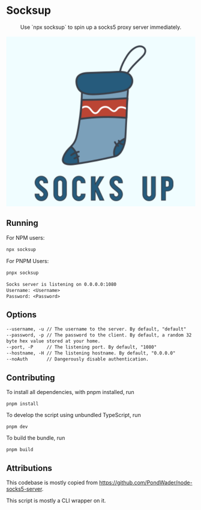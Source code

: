 # Socksup

<div style="text-align: center">
  Use `npx socksup` to spin up a socks5 proxy server immediately.
</div>

<br />

<div style="text-align: center">
  <img src="Logo.png">
</div>

## Running

For NPM users:

```bash
npx socksup
```

For PNPM Users:

```bash
pnpx socksup
```

```
Socks server is listening on 0.0.0.0:1080
Username: <Username>
Password: <Password>
```

## Options

```
--username, -u // The username to the server. By default, "default"
--password, -p // The password to the client. By default, a random 32 byte hex value stored at your home.
--port, -P     // The listening port. By default, "1080"
--hostname, -H // The listening hostname. By default, "0.0.0.0"
--noAuth       // Dangerously disable authentication.
```

## Contributing

To install all dependencies, with pnpm installed, run

```
pnpm install
```

To develop the script using unbundled TypeScript, run

```
pnpm dev
```

To build the bundle, run

```
pnpm build
```

## Attributions

This codebase is mostly copied from https://github.com/PondWader/node-socks5-server.

This script is mostly a CLI wrapper on it.
